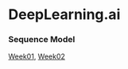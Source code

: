 # DeepLearning.ai 


### Sequence Model
[Week01](https://jiwonstechblog.notion.site/DeepLearning-ai-c7ad6bdd70bb4f37bb9d549482698f49?pvs=4]), 
[Week02](https://jiwonstechblog.notion.site/DeepLearning-ai-Week02-fc01c4880645490d95b156df31f95685?pvs=4)
